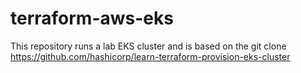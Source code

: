 # terraform-aws-eks
This repository runs a lab EKS cluster and is based on the git clone https://github.com/hashicorp/learn-terraform-provision-eks-cluster

